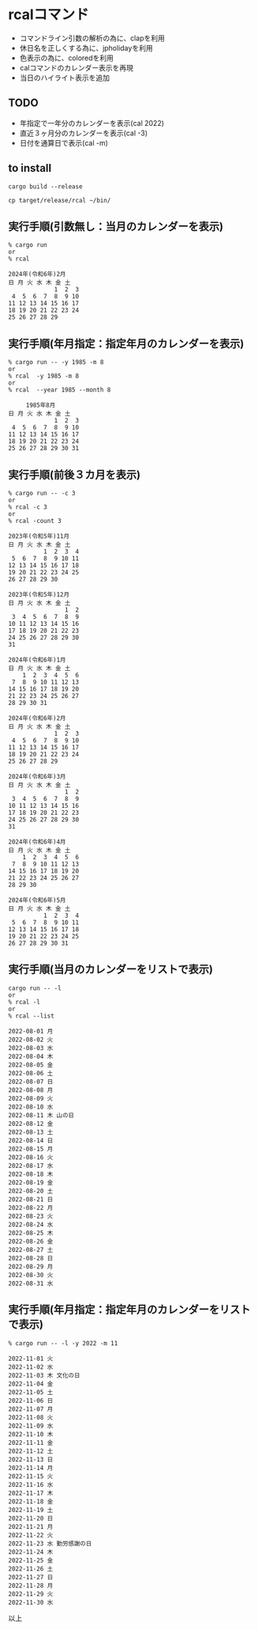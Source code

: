 # rcalコマンド

* コマンドライン引数の解析の為に、clapを利用
* 休日名を正しくする為に、jpholidayを利用
* 色表示の為に、coloredを利用
* calコマンドのカレンダー表示を再現
* 当日のハイライト表示を追加

## TODO
* 年指定で一年分のカレンダーを表示(cal 2022)
* 直近３ヶ月分のカレンダーを表示(cal -3)
* 日付を通算日で表示(cal -m)

## to install
```
cargo build --release

cp target/release/rcal ~/bin/
```

## 実行手順(引数無し：当月のカレンダーを表示)
```
% cargo run
or
% rcal

2024年(令和6年)2月
日 月 火 水 木 金 土
             1  2  3
 4  5  6  7  8  9 10
11 12 13 14 15 16 17
18 19 20 21 22 23 24
25 26 27 28 29
```

## 実行手順(年月指定：指定年月のカレンダーを表示)
```
% cargo run -- -y 1985 -m 8
or
% rcal  -y 1985 -m 8
or
% rcal  --year 1985 --month 8

     1985年8月
日 月 火 水 木 金 土
             1  2  3
 4  5  6  7  8  9 10
11 12 13 14 15 16 17
18 19 20 21 22 23 24
25 26 27 28 29 30 31
```

## 実行手順(前後３カ月を表示)
```
% cargo run -- -c 3
or
% rcal -c 3
or
% rcal -count 3

2023年(令和5年)11月
日 月 火 水 木 金 土
          1  2  3  4
 5  6  7  8  9 10 11
12 13 14 15 16 17 18
19 20 21 22 23 24 25
26 27 28 29 30

2023年(令和5年)12月
日 月 火 水 木 金 土
                1  2
 3  4  5  6  7  8  9
10 11 12 13 14 15 16
17 18 19 20 21 22 23
24 25 26 27 28 29 30
31

2024年(令和6年)1月
日 月 火 水 木 金 土
    1  2  3  4  5  6
 7  8  9 10 11 12 13
14 15 16 17 18 19 20
21 22 23 24 25 26 27
28 29 30 31

2024年(令和6年)2月
日 月 火 水 木 金 土
             1  2  3
 4  5  6  7  8  9 10
11 12 13 14 15 16 17
18 19 20 21 22 23 24
25 26 27 28 29

2024年(令和6年)3月
日 月 火 水 木 金 土
                1  2
 3  4  5  6  7  8  9
10 11 12 13 14 15 16
17 18 19 20 21 22 23
24 25 26 27 28 29 30
31

2024年(令和6年)4月
日 月 火 水 木 金 土
    1  2  3  4  5  6
 7  8  9 10 11 12 13
14 15 16 17 18 19 20
21 22 23 24 25 26 27
28 29 30

2024年(令和6年)5月
日 月 火 水 木 金 土
          1  2  3  4
 5  6  7  8  9 10 11
12 13 14 15 16 17 18
19 20 21 22 23 24 25
26 27 28 29 30 31
```

## 実行手順(当月のカレンダーをリストで表示)
```
cargo run -- -l
or
% rcal -l
or
% rcal --list

2022-08-01 月
2022-08-02 火
2022-08-03 水
2022-08-04 木
2022-08-05 金
2022-08-06 土
2022-08-07 日
2022-08-08 月
2022-08-09 火
2022-08-10 水
2022-08-11 木 山の日
2022-08-12 金
2022-08-13 土
2022-08-14 日
2022-08-15 月
2022-08-16 火
2022-08-17 水
2022-08-18 木
2022-08-19 金
2022-08-20 土
2022-08-21 日
2022-08-22 月
2022-08-23 火
2022-08-24 水
2022-08-25 木
2022-08-26 金
2022-08-27 土
2022-08-28 日
2022-08-29 月
2022-08-30 火
2022-08-31 水
```

## 実行手順(年月指定：指定年月のカレンダーをリストで表示)
```
% cargo run -- -l -y 2022 -m 11

2022-11-01 火
2022-11-02 水
2022-11-03 木 文化の日
2022-11-04 金
2022-11-05 土
2022-11-06 日
2022-11-07 月
2022-11-08 火
2022-11-09 水
2022-11-10 木
2022-11-11 金
2022-11-12 土
2022-11-13 日
2022-11-14 月
2022-11-15 火
2022-11-16 水
2022-11-17 木
2022-11-18 金
2022-11-19 土
2022-11-20 日
2022-11-21 月
2022-11-22 火
2022-11-23 水 勤労感謝の日
2022-11-24 木
2022-11-25 金
2022-11-26 土
2022-11-27 日
2022-11-28 月
2022-11-29 火
2022-11-30 水
```

以上